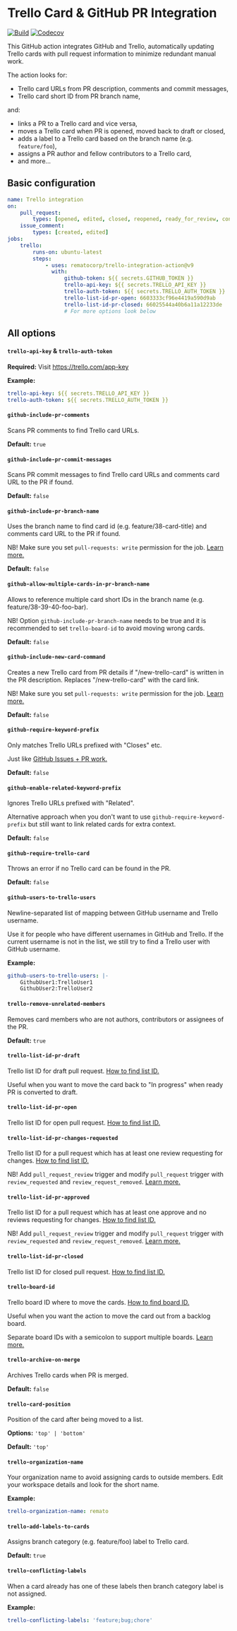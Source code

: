 # Trello Card & GitHub PR Integration

[![Build](https://img.shields.io/github/actions/workflow/status/rematocorp/trello-integration-action/ci.yml)](https://github.com/rematocorp/trello-integration-action/actions/workflows/ci.yml)
[![Codecov](https://img.shields.io/codecov/c/github/rematocorp/trello-integration-action?token=NDT35FM2LG&style=flat)](https://codecov.io/gh/rematocorp/trello-integration-action)

This GitHub action integrates GitHub and Trello, automatically updating Trello cards with pull request information to minimize redundant manual work.

The action looks for:

-   Trello card URLs from PR description, comments and commit messages,
-   Trello card short ID from PR branch name,

and:

-   links a PR to a Trello card and vice versa,
-   moves a Trello card when PR is opened, moved back to draft or closed,
-   adds a label to a Trello card based on the branch name (e.g. `feature/foo`),
-   assigns a PR author and fellow contributors to a Trello card,
-   and more...

## Basic configuration

```yaml
name: Trello integration
on:
    pull_request:
        types: [opened, edited, closed, reopened, ready_for_review, converted_to_draft]
    issue_comment:
        types: [created, edited]
jobs:
    trello:
        runs-on: ubuntu-latest
        steps:
            - uses: rematocorp/trello-integration-action@v9
              with:
                  github-token: ${{ secrets.GITHUB_TOKEN }}
                  trello-api-key: ${{ secrets.TRELLO_API_KEY }}
                  trello-auth-token: ${{ secrets.TRELLO_AUTH_TOKEN }}
                  trello-list-id-pr-open: 6603333cf96e4419a590d9ab
                  trello-list-id-pr-closed: 66025544a40b6a11a12233de
                  # For more options look below
```

## All options

#### `trello-api-key` & `trello-auth-token`

**Required:** Visit https://trello.com/app-key

**Example:**

```yaml
trello-api-key: ${{ secrets.TRELLO_API_KEY }}
trello-auth-token: ${{ secrets.TRELLO_AUTH_TOKEN }}
```

#### `github-include-pr-comments`

Scans PR comments to find Trello card URLs.

**Default:** `true`

#### `github-include-pr-commit-messages`

Scans PR commit messages to find Trello card URLs and comments card URL to the PR if found.

**Default:** `false`

#### `github-include-pr-branch-name`

Uses the branch name to find card id (e.g. feature/38-card-title) and comments card URL to the PR if found.

NB! Make sure you set `pull-requests: write` permission for the job. [Learn more.](https://docs.github.com/en/actions/using-jobs/assigning-permissions-to-jobs)

**Default:** `false`

#### `github-allow-multiple-cards-in-pr-branch-name`

Allows to reference multiple card short IDs in the branch name (e.g. feature/38-39-40-foo-bar).

NB! Option `github-include-pr-branch-name` needs to be true and it is recommended to set `trello-board-id` to avoid moving wrong cards.

**Default:** `false`

#### `github-include-new-card-command`

Creates a new Trello card from PR details if "/new-trello-card" is written in the PR description. Replaces "/new-trello-card" with the card link.

NB! Make sure you set `pull-requests: write` permission for the job. [Learn more.](https://docs.github.com/en/actions/using-jobs/assigning-permissions-to-jobs)

**Default:** `false`

#### `github-require-keyword-prefix`

Only matches Trello URLs prefixed with "Closes" etc.

Just like [GitHub Issues + PR work.](https://docs.github.com/en/issues/tracking-your-work-with-issues/linking-a-pull-request-to-an-issue#linking-a-pull-request-to-an-issue-using-a-keyword)

**Default:** `false`

#### `github-enable-related-keyword-prefix`

Ignores Trello URLs prefixed with "Related".

Alternative approach when you don't want to use `github-require-keyword-prefix` but still want to link related cards for extra context.

**Default:** `false`

#### `github-require-trello-card`

Throws an error if no Trello card can be found in the PR.

**Default:** `false`

#### `github-users-to-trello-users`

Newline-separated list of mapping between GitHub username and Trello username.

Use it for people who have different usernames in GitHub and Trello. If the current username is not in the list, we still try to find a Trello user with GitHub username.

**Example:**

```yaml
github-users-to-trello-users: |-
    GithubUser1:TrelloUser1
    GithubUser2:TrelloUser2
```

#### `trello-remove-unrelated-members`

Removes card members who are not authors, contributors or assignees of the PR.

**Default:** `true`

#### `trello-list-id-pr-draft`

Trello list ID for draft pull request. [How to find list ID.](https://stackoverflow.com/a/50908600/2311110)

Useful when you want to move the card back to "In progress" when ready PR is converted to draft.

#### `trello-list-id-pr-open`

Trello list ID for open pull request. [How to find list ID.](https://stackoverflow.com/a/50908600/2311110)

#### `trello-list-id-pr-changes-requested`

Trello list ID for a pull request which has at least one review requesting for changes. [How to find list ID.](https://stackoverflow.com/a/50908600/2311110)

NB! Add `pull_request_review` trigger and modify `pull_request` trigger with `review_requested` and `review_request_removed`. [Learn more.](https://docs.github.com/en/actions/using-workflows/events-that-trigger-workflows)

#### `trello-list-id-pr-approved`

Trello list ID for a pull request which has at least one approve and no reviews requesting for changes. [How to find list ID.](https://stackoverflow.com/a/50908600/2311110)

NB! Add `pull_request_review` trigger and modify `pull_request` trigger with `review_requested` and `review_request_removed`. [Learn more.](https://docs.github.com/en/actions/using-workflows/events-that-trigger-workflows)

#### `trello-list-id-pr-closed`

Trello list ID for closed pull request. [How to find list ID.](https://stackoverflow.com/a/50908600/2311110)

#### `trello-board-id`

Trello board ID where to move the cards. [How to find board ID.](https://stackoverflow.com/a/50908600/2311110)

Useful when you want the action to move the card out from a backlog board.

Separate board IDs with a semicolon to support multiple boards. [Learn more.](https://github.com/rematocorp/trello-integration-action/issues/68)

#### `trello-archive-on-merge`

Archives Trello cards when PR is merged.

**Default:** `false`

#### `trello-card-position`

Position of the card after being moved to a list.

**Options:** `'top' | 'bottom'`

**Default:** `'top'`

#### `trello-organization-name`

Your organization name to avoid assigning cards to outside members. Edit your workspace details and look for the short name.

**Example:**

```yaml
trello-organization-name: remato
```

#### `trello-add-labels-to-cards`

Assigns branch category (e.g. feature/foo) label to Trello card.

**Default:** `true`

#### `trello-conflicting-labels`

When a card already has one of these labels then branch category label is not assigned.

**Example:**

```yaml
trello-conflicting-labels: 'feature;bug;chore'
```
